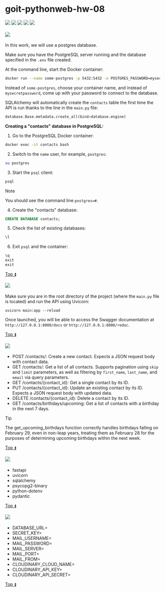 <a id="top"></a>
# goit-pythonweb-hw-08

<a href="#1"><img src="https://img.shields.io/badge/Creating and connecting to a database-512BD4?style=for-the-badge"/></a> <a href="#2"><img src="https://img.shields.io/badge/Run API-ECD53F?style=for-the-badge"/></a> <a href="#3"><img src="https://img.shields.io/badge/API Functionality Overview-007054?style=for-the-badge"/></a> <a href="#4"><img src="https://img.shields.io/badge/Packages-A9225C?style=for-the-badge"/></a>
<a href="#5"><img src="https://img.shields.io/badge/File .env-18AEFF?style=for-the-badge"/></a>

<a id="1"></a>

#### <img src="https://img.shields.io/badge/1. Creating and connecting to a database-512BD4?style=for-the-badge"/>
In this work, we will use a postgres database.

Make sure you have the PostgreSQL server running and the database specified in the ```.env``` file created.

At the command line, start the Docker container:

```bash
docker run --name some-postgres -p 5432:5432 -e POSTGRES_PASSWORD=mysecretpassword -d postgres
```
Instead of ```some-postgres```, choose your container name, and instead of ```mysecretpassword```, come up with your password to connect to the database.

SQLAlchemy will automatically create the ```contacts``` table the first time the API is run thanks to the line in the ```main.py``` file:
```python
database.Base.metadata.create_all(bind=database.engine)
```
**Creating a "contacts" database in PostgreSQL:**
1. Go to the PostgreSQL Docker container:
```bash
docker exec -it contacts bash
```
2. Switch to the ```name``` user, for example, ```postgres```:
```bash
su postgres
```
3. Start the ```psql``` client:
```bash
psql
```
>[!note]
>You should see the command line ```postgres=#```.
4. Create the "contacts" database:
```sql
CREATE DATABASE contacts;
```
5. Check the list of existing databases:
```sql
\l
```
6. Exit ```psql``` and the container:
```sql
\q
exit
exit
```

[Top :arrow_double_up:](#top)

<a id="2"></a>

#### <img src="https://img.shields.io/badge/2. Run API-ECD53F?style=for-the-badge"/>
Make sure you are in the root directory of the project (where the ```main.py``` file is located) and run the API using Uvicorn:
```
uvicorn main:app --reload
```
Once launched, you will be able to access the Swagger documentation at ```http://127.0.0.1:8000/docs``` or ```http://127.0.0.1:8000/redoc```.

[Top :arrow_double_up:](#top)

<a id="3"></a>

#### <img src="https://img.shields.io/badge/3. API Functionality Overview-007054?style=for-the-badge"/>
- POST /contacts/: Create a new contact. Expects a JSON request body with contact data.
- GET /contacts/: Get a list of all contacts. Supports pagination using ```skip``` and ```limit``` parameters, as well as filtering by ```first_name```, ```last_name```, and ```email``` via query parameters.
- GET /contacts/{contact_id}: Get a single contact by its ID.
- PUT /contacts/{contact_id}: Update an existing contact by its ID. Expects a JSON request body with updated data.
- DELETE /contacts/{contact_id}: Delete a contact by its ID.
- GET /contacts/birthdays/upcoming: Get a list of contacts with a birthday in the next 7 days.

>[!Tip]
>The get_upcoming_birthdays function correctly handles birthdays falling on February 29, even in non-leap years, treating them as February 28 for the purposes of determining upcoming birthdays within the next week.

[Top :arrow_double_up:](#top)

<a id="4"></a>

#### <img src="https://img.shields.io/badge/4. Packages-A9225C?style=for-the-badge"/>
- fastapi
- uvicorn
- sqlalchemy
- psycopg2-binary
- python-dotenv
- pydantic

[Top :arrow_double_up:](#top)

<a id="5"></a>

#### <img src="https://img.shields.io/badge/4. File .env-18AEFF?style=for-the-badge"/>

- DATABASE_URL=
- SECRET_KEY=
- MAIL_USERNAME=
- MAIL_PASSWORD=
- MAIL_SERVER=
- MAIL_PORT=
- MAIL_FROM=
- CLOUDINARY_CLOUD_NAME=
- CLOUDINARY_API_KEY=
- CLOUDINARY_API_SECRET=

[Top :arrow_double_up:](#top)